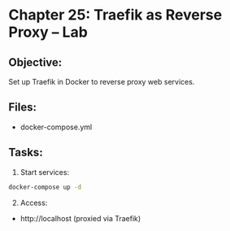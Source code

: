 # Chapter 25: Traefik as Reverse Proxy – Lab

## Objective:
Set up Traefik in Docker to reverse proxy web services.

## Files:
- docker-compose.yml

## Tasks:
1. Start services:
```bash
docker-compose up -d
```

2. Access:
- http://localhost (proxied via Traefik)
